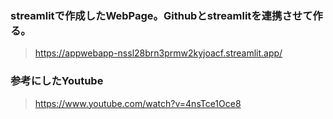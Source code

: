 ### streamlitで作成したWebPage。Githubとstreamlitを連携させて作る。
>https://appwebapp-nssl28brn3prmw2kyjoacf.streamlit.app/

### 参考にしたYoutube
> https://www.youtube.com/watch?v=4nsTce1Oce8
